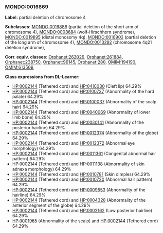 
### [MONDO:0016869](http://purl.obolibrary.org/obo/MONDO_0016869)
**Label:** partial deletion of chromosome 4

**Subclasses:** [MONDO:0016886](http://purl.obolibrary.org/obo/MONDO_0016886) (partial deletion of the short arm of chromosome 4), [MONDO:0008684](http://purl.obolibrary.org/obo/MONDO_0008684) (wolf-Hirschhorn syndrome), [MONDO:0019895](http://purl.obolibrary.org/obo/MONDO_0019895) (distal monosomy 4q), [MONDO:0016903](http://purl.obolibrary.org/obo/MONDO_0016903) (partial deletion of the long arm of chromosome 4), [MONDO:0013292](http://purl.obolibrary.org/obo/MONDO_0013292) (chromosome 4q21 deletion syndrome), 

**Corr. equiv. classes:** [Orphanet:262029](http://www.orpha.net/ORDO/Orphanet_262029), [Orphanet:261884](http://www.orpha.net/ORDO/Orphanet_261884), [Orphanet:238750](http://www.orpha.net/ORDO/Orphanet_238750), [Orphanet:96145](http://www.orpha.net/ORDO/Orphanet_96145), [Orphanet:280](http://www.orpha.net/ORDO/Orphanet_280), [OMIM:194190](http://purl.obolibrary.org/obo/OMIM_194190), [OMIM:613509](http://purl.obolibrary.org/obo/OMIM_613509), 

**Class expressions from DL-Learner:**

- [HP:0002144](http://purl.obolibrary.org/obo/HP_0002144) (Tethered cord) and [HP:0410030](http://purl.obolibrary.org/obo/HP_0410030) (Cleft lip) 64.29%
- [HP:0002144](http://purl.obolibrary.org/obo/HP_0002144) (Tethered cord) and [HP:0100737](http://purl.obolibrary.org/obo/HP_0100737) (Abnormality of the hard palate) 64.29%
- [HP:0002144](http://purl.obolibrary.org/obo/HP_0002144) (Tethered cord) and [HP:0100037](http://purl.obolibrary.org/obo/HP_0100037) (Abnormality of the scalp hair) 64.29%
- [HP:0002144](http://purl.obolibrary.org/obo/HP_0002144) (Tethered cord) and [HP:0040069](http://purl.obolibrary.org/obo/HP_0040069) (Abnormality of lower limb bone) 64.29%
- [HP:0002144](http://purl.obolibrary.org/obo/HP_0002144) (Tethered cord) and [HP:0030141](http://purl.obolibrary.org/obo/HP_0030141) (Abnormality of the posterior hairline) 64.29%
- [HP:0002144](http://purl.obolibrary.org/obo/HP_0002144) (Tethered cord) and [HP:0012374](http://purl.obolibrary.org/obo/HP_0012374) (Abnormality of the globe) 64.29%
- [HP:0002144](http://purl.obolibrary.org/obo/HP_0002144) (Tethered cord) and [HP:0012372](http://purl.obolibrary.org/obo/HP_0012372) (Abnormal eye morphology) 64.29%
- [HP:0002144](http://purl.obolibrary.org/obo/HP_0002144) (Tethered cord) and [HP:0011361](http://purl.obolibrary.org/obo/HP_0011361) (Congenital abnormal hair pattern) 64.29%
- [HP:0002144](http://purl.obolibrary.org/obo/HP_0002144) (Tethered cord) and [HP:0011138](http://purl.obolibrary.org/obo/HP_0011138) (Abnormality of skin adnexa morphology) 64.29%
- [HP:0002144](http://purl.obolibrary.org/obo/HP_0002144) (Tethered cord) and [HP:0010781](http://purl.obolibrary.org/obo/HP_0010781) (Skin dimples) 64.29%
- [HP:0002144](http://purl.obolibrary.org/obo/HP_0002144) (Tethered cord) and [HP:0010720](http://purl.obolibrary.org/obo/HP_0010720) (Abnormal hair pattern) 64.29%
- [HP:0002144](http://purl.obolibrary.org/obo/HP_0002144) (Tethered cord) and [HP:0009553](http://purl.obolibrary.org/obo/HP_0009553) (Abnormality of the hairline) 64.29%
- [HP:0002144](http://purl.obolibrary.org/obo/HP_0002144) (Tethered cord) and [HP:0004328](http://purl.obolibrary.org/obo/HP_0004328) (Abnormality of the anterior segment of the globe) 64.29%
- [HP:0002144](http://purl.obolibrary.org/obo/HP_0002144) (Tethered cord) and [HP:0002162](http://purl.obolibrary.org/obo/HP_0002162) (Low posterior hairline) 64.29%
- [HP:0001965](http://purl.obolibrary.org/obo/HP_0001965) (Abnormality of the scalp) and [HP:0002144](http://purl.obolibrary.org/obo/HP_0002144) (Tethered cord) 64.29%


